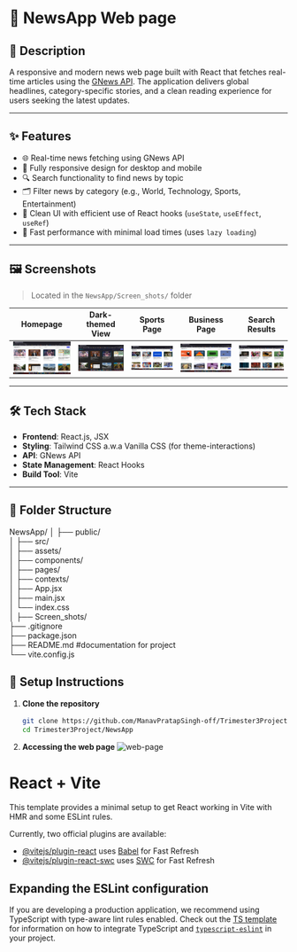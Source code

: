 # 📰 NewsApp Web page

## 📄 Description

A responsive and modern news web page built with React that fetches real-time articles using the [GNews API](https://gnews.io/). The application delivers global headlines, category-specific stories, and a clean reading experience for users seeking the latest updates.

---

## ✨ Features

- 🌐 Real-time news fetching using GNews API
- 📱 Fully responsive design for desktop and mobile
- 🔍 Search functionality to find news by topic
- 🗂️ Filter news by category (e.g., World, Technology, Sports, Entertainment)
- 🧠 Clean UI with efficient use of React hooks (`useState`, `useEffect`, `useRef`)
- 🚀 Fast performance with minimal load times (uses `lazy loading`)

---

## 🖼️ Screenshots

> Located in the `NewsApp/Screen_shots/` folder

| Homepage | Dark-themed View | Sports Page | Business Page | Search Results |
|----------|------------------|-------------|---------------|----------------|
| ![Homepage](NewsApp/Screen_shots/Home_page.png) | ![Dark-themed view](NewsApp/Screen_shots/Home_page_dark_themed.png) | ![Sports Page](NewsApp/Screen_shots/Sports_news_page.png) | ![Business Page](NewsApp/Screen_shots/Business_news_page.png) | ![Search Results](NewsApp/Screen_shots/Search_Results_for_technology.png) |

---

## 🛠️ Tech Stack

- **Frontend**: React.js, JSX
- **Styling**: Tailwind CSS a.w.a Vanilla CSS (for theme-interactions)
- **API**: GNews API
- **State Management**: React Hooks
- **Build Tool**: Vite

---

## 📁 Folder Structure

NewsApp/
│
├── public/                      
│
├── src/                         
│   ├── assets/                 
│   ├── components/              
│   ├── pages/                   
│   ├── contexts/                
│   ├── App.jsx                  
│   ├── main.jsx                
│   └── index.css                
│
├── Screen_shots/               
├── .gitignore                  
├── package.json                
├── README.md               #documentation for project                 
└── vite.config.js 

## 🚀 Setup Instructions

1. **Clone the repository**
   ```bash
   git clone https://github.com/ManavPratapSingh-off/Trimester3Project.git
   cd Trimester3Project/NewsApp

2. **Accessing the web page**
    ![web-page](https://trimester3-project.vercel.app/)

# React + Vite

This template provides a minimal setup to get React working in Vite with HMR and some ESLint rules.

Currently, two official plugins are available:

- [@vitejs/plugin-react](https://github.com/vitejs/vite-plugin-react/blob/main/packages/plugin-react) uses [Babel](https://babeljs.io/) for Fast Refresh
- [@vitejs/plugin-react-swc](https://github.com/vitejs/vite-plugin-react/blob/main/packages/plugin-react-swc) uses [SWC](https://swc.rs/) for Fast Refresh

## Expanding the ESLint configuration

If you are developing a production application, we recommend using TypeScript with type-aware lint rules enabled. Check out the [TS template](https://github.com/vitejs/vite/tree/main/packages/create-vite/template-react-ts) for information on how to integrate TypeScript and [`typescript-eslint`](https://typescript-eslint.io) in your project.
